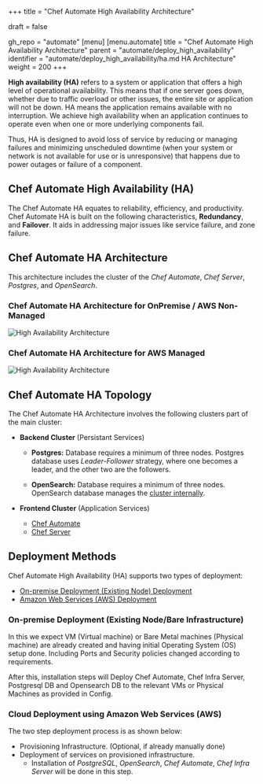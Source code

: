 +++
title = "Chef Automate High Availability Architecture"

draft = false

gh_repo = "automate"
[menu]
  [menu.automate]
    title = "Chef Automate High Availability Architecture"
    parent = "automate/deploy_high_availability"
    identifier = "automate/deploy_high_availability/ha.md HA Architecture"
    weight = 200
+++

**High availability (HA)** refers to a system or application that offers a high level of operational availability. This means that if one server goes down, whether due to traffic overload or other issues, the entire site or application will not be down. HA means the application remains available with no interruption. We achieve high availability when an application continues to operate even when one or more underlying components fail.

Thus, HA is designed to avoid loss of service by reducing or managing failures and minimizing unscheduled downtime (when your system or network is not available for use or is unresponsive) that happens due to power outages or failure of a component.

## Chef Automate High Availability (HA)

The Chef Automate HA equates to reliability, efficiency, and productivity. Chef Automate HA is built on the following characteristics, **Redundancy**, and **Failover**. It aids in addressing major issues like service failure, and zone failure.

## Chef Automate HA Architecture

This architecture includes the cluster of the *Chef Automate*, *Chef Server*, *Postgres*, and *OpenSearch*.

### Chef Automate HA Architecture for OnPremise / AWS Non-Managed

![High Availability Architecture](/images/automate/ha_arch_onpremise.png)

### Chef Automate HA Architecture for AWS Managed

![High Availability Architecture](/images/automate/ha_arch_aws_managed.png)

## Chef Automate HA Topology

The Chef Automate HA Architecture involves the following clusters part of the main cluster:

- **Backend Cluster** (Persistant Services)
  - **Postgres:** Database requires a minimum of three nodes. Postgres database uses *Leader-Follower* strategy, where one becomes a leader, and the other two are the followers.

  - **OpenSearch:** Database requires a minimum of three nodes. OpenSearch database manages the [cluster internally](https://opensearch.org/docs/latest/opensearch/cluster/).

- **Frontend Cluster** (Application Services)
  - [Chef Automate](https://docs.chef.io/automate/)
  - [Chef Server](https://docs.chef.io/server/)

## Deployment Methods

Chef Automate High Availability (HA) supports two types of deployment:

- [On-premise Deployment (Existing Node) Deployment](/automate/ha_deploy_bareinfra)
- [Amazon Web Services (AWS) Deployment](/automate/ha_auto_install)

### On-premise Deployment (Existing Node/Bare Infrastructure)

In this we expect VM (Virtual machine) or Bare Metal machines (Physical machine) are already created and having initial Operating System (OS) setup done. Including Ports and Security policies changed according to requirements.

After this, installation steps will Deploy Chef Automate, Chef Infra Server, Postgresql DB and Opensearch DB to the relevant VMs or Physical Machines as provided in Config.

### Cloud Deployment using Amazon Web Services (AWS)

The two step deployment process is as shown below:

- Provisioning Infrastructure. (Optional, if already manually done)
- Deployment of services on provisioned infrastructure.
  - Installation of *PostgreSQL*, *OpenSearch*, *Chef Automate*, *Chef Infra Server* will be done in this step.
